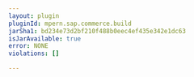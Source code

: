 ```yaml
---
layout: plugin
pluginId: mpern.sap.commerce.build
jarSha1: bd234e73d2bf210f488b0eec4ef435e342e1dc63
isJarAvailable: true
error: NONE
violations: []

---
```

